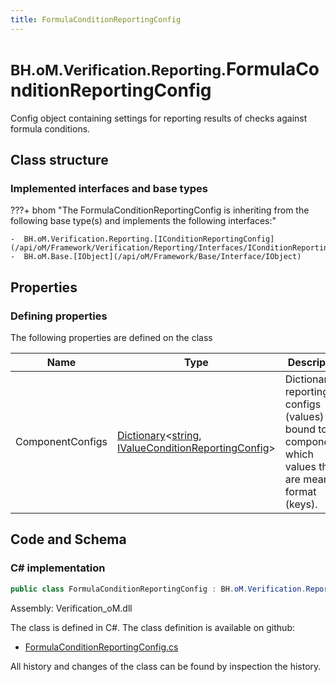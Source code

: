 ```yaml
---
title: FormulaConditionReportingConfig
---
```


# <small>BH.oM.Verification.Reporting.</small>**FormulaConditionReportingConfig**

Config object containing settings for reporting results of checks against formula conditions.

## Class structure

### Implemented interfaces and base types

???+ bhom "The FormulaConditionReportingConfig is inheriting from the following base type(s) and implements the following interfaces:"

    -  BH.oM.Verification.Reporting.[IConditionReportingConfig](/api/oM/Framework/Verification/Reporting/Interfaces/IConditionReportingConfig)
    -  BH.oM.Base.[IObject](/api/oM/Framework/Base/Interface/IObject)


## Properties



### Defining properties

The following properties are defined on the class

| Name             | Type             | Description      | Quantity         |
|------------------|------------------|------------------|------------------|
| ComponentConfigs | [Dictionary](https://learn.microsoft.com/en-us/dotnet/api/System.Collections.Generic.Dictionary-2?view=netstandard-2.0)&lt;[string](https://learn.microsoft.com/en-us/dotnet/api/System.String?view=netstandard-2.0), [IValueConditionReportingConfig](/api/oM/Framework/Verification/Reporting/Interfaces/IValueConditionReportingConfig)&gt; | Dictionary of reporting configs (values) bound to the components, which values they are meant to format (keys). | - |


## Code and Schema

### C# implementation

``` C# title="C#"
public class FormulaConditionReportingConfig : BH.oM.Verification.Reporting.IConditionReportingConfig, BH.oM.Base.IObject
```

Assembly: Verification_oM.dll

The class is defined in C#. The class definition is available on github:

- [FormulaConditionReportingConfig.cs](https://github.com/BHoM/BHoM/blob/develop/Verification_oM/Reporting\FormulaConditionReportingConfig.cs)

All history and changes of the class can be found by inspection the history.
